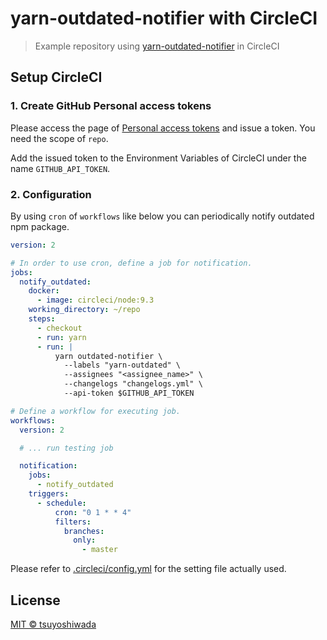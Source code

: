 # yarn-outdated-notifier with CircleCI

> Example repository using [yarn-outdated-notifier](https://github.com/tsuyoshiwada/yarn-outdated-notifier) in CircleCI



## Setup CircleCI


### 1. Create GitHub Personal access tokens

Please access the page of [Personal access tokens](https://github.com/settings/tokens) and issue a token. You need the scope of `repo`.

Add the issued token to the Environment Variables of CircleCI under the name `GITHUB_API_TOKEN`.


### 2. Configuration

By using `cron` of `workflows` like below you can periodically notify outdated npm package.

```yaml
version: 2

# In order to use cron, define a job for notification.
jobs:
  notify_outdated:
    docker:
      - image: circleci/node:9.3
    working_directory: ~/repo
    steps:
      - checkout
      - run: yarn
      - run: |
          yarn outdated-notifier \
            --labels "yarn-outdated" \
            --assignees "<assignee_name>" \
            --changelogs "changelogs.yml" \
            --api-token $GITHUB_API_TOKEN

# Define a workflow for executing job.
workflows:
  version: 2

  # ... run testing job

  notification:
    jobs:
      - notify_outdated
    triggers:
      - schedule:
          cron: "0 1 * * 4"
          filters:
            branches:
              only:
                - master
```

Please refer to [.circleci/config.yml](./.circleci/config.yml) for the setting file actually used.




## License

[MIT © tsuyoshiwada](./LICENSE)
